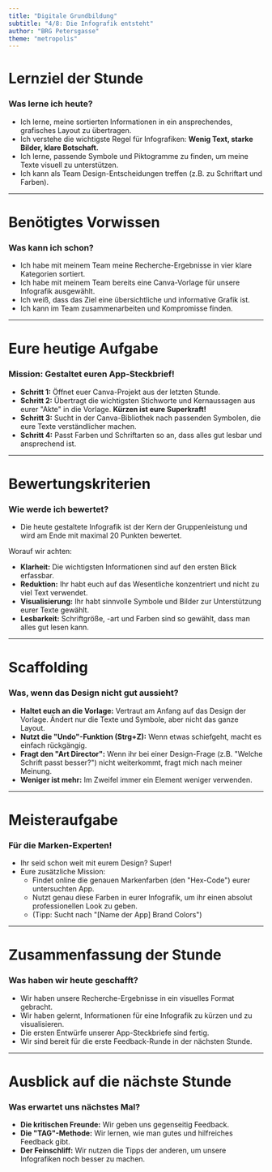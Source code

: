 ```yaml
---
title: "Digitale Grundbildung"
subtitle: "4/8: Die Infografik entsteht"
author: "BRG Petersgasse"
theme: "metropolis"
---
```


# Lernziel der Stunde

### Was lerne ich heute?

*   Ich lerne, meine sortierten Informationen in ein ansprechendes, grafisches Layout zu übertragen.
*   Ich verstehe die wichtigste Regel für Infografiken: **Wenig Text, starke Bilder, klare Botschaft.**
*   Ich lerne, passende Symbole und Piktogramme zu finden, um meine Texte visuell zu unterstützen.
*   Ich kann als Team Design-Entscheidungen treffen (z.B. zu Schriftart und Farben).

---

# Benötigtes Vorwissen

### Was kann ich schon?

*   Ich habe mit meinem Team meine Recherche-Ergebnisse in vier klare Kategorien sortiert.
*   Ich habe mit meinem Team bereits eine Canva-Vorlage für unsere Infografik ausgewählt.
*   Ich weiß, dass das Ziel eine übersichtliche und informative Grafik ist.
*   Ich kann im Team zusammenarbeiten und Kompromisse finden.

---

# Eure heutige Aufgabe

### Mission: Gestaltet euren App-Steckbrief!

*   **Schritt 1:** Öffnet euer Canva-Projekt aus der letzten Stunde.
*   **Schritt 2:** Übertragt die wichtigsten Stichworte und Kernaussagen aus eurer "Akte" in die Vorlage. **Kürzen ist eure Superkraft!**
*   **Schritt 3:** Sucht in der Canva-Bibliothek nach passenden Symbolen, die eure Texte verständlicher machen.
*   **Schritt 4:** Passt Farben und Schriftarten so an, dass alles gut lesbar und ansprechend ist.

---

# Bewertungskriterien

### Wie werde ich bewertet?

*   Die heute gestaltete Infografik ist der Kern der Gruppenleistung und wird am Ende mit maximal 20 Punkten bewertet.

Worauf wir achten:
*   **Klarheit:** Die wichtigsten Informationen sind auf den ersten Blick erfassbar.
*   **Reduktion:** Ihr habt euch auf das Wesentliche konzentriert und nicht zu viel Text verwendet.
*   **Visualisierung:** Ihr habt sinnvolle Symbole und Bilder zur Unterstützung eurer Texte gewählt.
*   **Lesbarkeit:** Schriftgröße, -art und Farben sind so gewählt, dass man alles gut lesen kann.

---

# Scaffolding

### Was, wenn das Design nicht gut aussieht?

*   **Haltet euch an die Vorlage:** Vertraut am Anfang auf das Design der Vorlage. Ändert nur die Texte und Symbole, aber nicht das ganze Layout.
*   **Nutzt die "Undo"-Funktion (Strg+Z):** Wenn etwas schiefgeht, macht es einfach rückgängig.
*   **Fragt den "Art Director":** Wenn ihr bei einer Design-Frage (z.B. "Welche Schrift passt besser?") nicht weiterkommt, fragt mich nach meiner Meinung.
*   **Weniger ist mehr:** Im Zweifel immer ein Element weniger verwenden.

---

# Meisteraufgabe

### Für die Marken-Experten!

*   Ihr seid schon weit mit eurem Design? Super!
*   Eure zusätzliche Mission:
    *   Findet online die genauen Markenfarben (den "Hex-Code") eurer untersuchten App.
    *   Nutzt genau diese Farben in eurer Infografik, um ihr einen absolut professionellen Look zu geben.
    *   (Tipp: Sucht nach "[Name der App] Brand Colors")

---

# Zusammenfassung der Stunde

### Was haben wir heute geschafft?

*   Wir haben unsere Recherche-Ergebnisse in ein visuelles Format gebracht.
*   Wir haben gelernt, Informationen für eine Infografik zu kürzen und zu visualisieren.
*   Die ersten Entwürfe unserer App-Steckbriefe sind fertig.
*   Wir sind bereit für die erste Feedback-Runde in der nächsten Stunde.

---

# Ausblick auf die nächste Stunde

### Was erwartet uns nächstes Mal?

*   **Die kritischen Freunde:** Wir geben uns gegenseitig Feedback.
*   **Die "TAG"-Methode:** Wir lernen, wie man gutes und hilfreiches Feedback gibt.
*   **Der Feinschliff:** Wir nutzen die Tipps der anderen, um unsere Infografiken noch besser zu machen.

